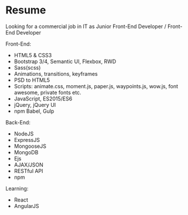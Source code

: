# Resume

Looking for a commercial job in IT as Junior Front-End Developer / Front-End Developer

Front-End:
- HTML5 & CSS3
- Bootstrap 3/4, Semantic UI, Flexbox, RWD
- Sass(scss)
- Animations, transitions, keyframes
- PSD to HTML5
- Scripts: animate.css, moment.js, paper.js, waypoints.js, wow.js, font awesome, private fonts etc.
- JavaScript, ES2015/ES6
- jQuery, jQuery UI
- npm Babel, Gulp

Back-End:
- NodeJS
- ExpressJS
- MongooseJS
- MongoDB
- Ejs
- AJAX/JSON
- RESTful API
- npm

Learning:
- React
- AngularJS

